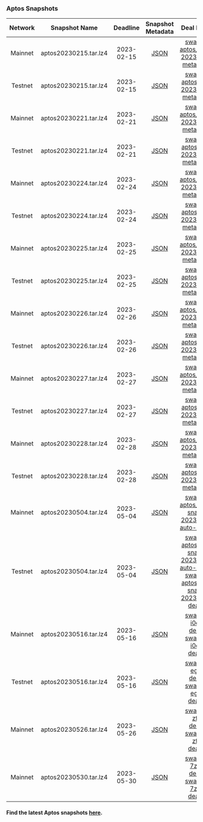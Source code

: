
### Aptos Snapshots

| Network | Snapshot Name | Deadline | Snapshot Metadata | Deal Metadata | Deal Metadata NFT(opensea) |
| :-: | :-: | :-: | :-: | :-: | :-: |
| Mainnet | aptos20230215.tar.lz4 | 2023-02-15 | [JSON](2023-02-15_apt_mainnet/aptos_mainnet-2023-02-15.json ':include') | [swan-task-aptos_mainnet-2023-02-15-metadata.json](2023-02-15_apt_mainnet/swan-task-aptos_mainnet-2023-02-15-metadata.json ':include') | [aptos-mainnet_2023-02-15.nft](https://opensea.io/assets/matic/0xa6787587159c017ad83fe28e746fcfae0dd91383/166/)|
| Testnet | aptos20230215.tar.lz4 | 2023-02-15 | [JSON](2023-02-15_apt_testnet/aptos_testnet-2023-02-15.json ':include') | [swan-task-aptos_testnet-2023-02-15-metadata.json](2023-02-15_apt_testnet/swan-task-aptos_testnet-2023-02-15-metadata.json ':include') | [aptos-testnet_2023-02-15.nft](https://opensea.io/assets/matic/0xa6787587159c017ad83fe28e746fcfae0dd91383/168/)|
| Mainnet | aptos20230221.tar.lz4 | 2023-02-21 | [JSON](2023-02-21_apt_mainnet/aptos_mainnet-2023-02-21.json ':include') | [swan-task-aptos_mainnet-2023-02-21-metadata.json](2023-02-21_apt_mainnet/swan-task-aptos_mainnet-2023-02-21-metadata.json ':include') | [aptos-mainnet_2023-02-21.nft](https://opensea.io/assets/matic/0xa6787587159c017ad83fe28e746fcfae0dd91383/169/)|
| Testnet | aptos20230221.tar.lz4 | 2023-02-21 | [JSON](2023-02-21_apt_testnet/aptos_testnet-2023-02-21.json ':include') | [swan-task-aptos_testnet-2023-02-21-metadata.json](2023-02-21_apt_testnet/swan-task-aptos_testnet-2023-02-21-metadata.json ':include') | [aptos-testnet_2023-02-21.nft](https://opensea.io/assets/matic/0xa6787587159c017ad83fe28e746fcfae0dd91383/170/) |
| Mainnet | aptos20230224.tar.lz4 | 2023-02-24 | [JSON](2023-02-24_apt_mainnet/aptos_mainnet-2023-02-24.json ':include') | [swan-task-aptos_mainnet-2023-02-24-metadata.json](2023-02-24_apt_mainnet/swan-task-aptos_mainnet-2023-02-24-metadata.json ':include') | [aptos-mainnet_2023-02-24.nft](https://opensea.io/assets/matic/0xa6787587159c017ad83fe28e746fcfae0dd91383/171/) |
| Testnet | aptos20230224.tar.lz4 | 2023-02-24 | [JSON](2023-02-24_apt_testnet/aptos_testnet-2023-02-24.json ':include') | [swan-task-aptos_testnet-2023-02-24-metadata.json](2023-02-24_apt_testnet/swan-task-aptos_testnet-2023-02-24-metadata.json ':include') | [aptos-testnet_2023-02-24.nft](https://opensea.io/assets/matic/0xa6787587159c017ad83fe28e746fcfae0dd91383/173/) |
| Mainnet | aptos20230225.tar.lz4 | 2023-02-25 | [JSON](2023-02-25_apt_mainnet/aptos_mainnet-2023-02-25.json ':include') | [swan-task-aptos_mainnet-2023-02-25-metadata.json](2023-02-25_apt_mainnet/swan-task-aptos_mainnet-2023-02-25-metadata.json ':include') | [aptos-mainnet_2023-02-25.nft](https://opensea.io/assets/matic/0xa6787587159c017ad83fe28e746fcfae0dd91383/174/) |
| Testnet | aptos20230225.tar.lz4 | 2023-02-25 | [JSON](2023-02-25_apt_testnet/aptos_testnet-2023-02-25.json ':include') | [swan-task-aptos_testnet-2023-02-25-metadata.json](2023-02-25_apt_testnet/swan-task-aptos_testnet-2023-02-25-metadata.json ':include') | [aptos-testnet_2023-02-25.nft](https://opensea.io/assets/matic/0xa6787587159c017ad83fe28e746fcfae0dd91383/175/) |
| Mainnet | aptos20230226.tar.lz4 | 2023-02-26 | [JSON](2023-02-26_apt_mainnet/aptos_mainnet-2023-02-26.json ':include') | [swan-task-aptos_mainnet-2023-02-26-metadata.json](2023-02-26_apt_mainnet/swan-task-aptos_mainnet-2023-02-26-metadata.json ':include') | [aptos-mainnet_2023-02-26.nft](https://opensea.io/assets/matic/0xa6787587159c017ad83fe28e746fcfae0dd91383/176/) |
| Testnet | aptos20230226.tar.lz4 | 2023-02-26 | [JSON](2023-02-26_apt_testnet/aptos_testnet-2023-02-26.json ':include') | [swan-task-aptos_testnet-2023-02-26-metadata.json](2023-02-26_apt_testnet/swan-task-aptos_testnet-2023-02-26-metadata.json ':include') | [aptos-testnet_2023-02-26.nft](https://opensea.io/assets/matic/0xa6787587159c017ad83fe28e746fcfae0dd91383/177/) |
| Mainnet | aptos20230227.tar.lz4 | 2023-02-27 | [JSON](2023-02-27_apt_mainnet/aptos_mainnet-2023-02-27.json ':include') | [swan-task-aptos_mainnet-2023-02-27-metadata.json](2023-02-27_apt_mainnet/swan-task-aptos_mainnet-2023-02-27-metadata.json ':include') | [aptos-mainnet_2023-02-27.nft](https://opensea.io/assets/matic/0xa6787587159c017ad83fe28e746fcfae0dd91383/178/) |
| Testnet | aptos20230227.tar.lz4 | 2023-02-27 | [JSON](2023-02-27_apt_testnet/aptos_testnet-2023-02-27.json ':include') | [swan-task-aptos_testnet-2023-02-27-metadata.json](2023-02-27_apt_testnet/swan-task-aptos_testnet-2023-02-27-metadata.json ':include') | [aptos-testnet_2023-02-27.nft](https://opensea.io/assets/matic/0xa6787587159c017ad83fe28e746fcfae0dd91383/179/) |
| Mainnet | aptos20230228.tar.lz4 | 2023-02-28 | [JSON](2023-02-28_apt_mainnet/aptos_mainnet-2023-02-28.json ':include') | [swan-task-aptos_mainnet-2023-02-28-metadata.json](2023-02-28_apt_mainnet/swan-task-aptos_mainnet-2023-02-28-metadata.json ':include') | [aptos-mainnet_2023-02-28.nft](https://opensea.io/assets/matic/0xa6787587159c017ad83fe28e746fcfae0dd91383/180/) |
| Testnet | aptos20230228.tar.lz4 | 2023-02-28 | [JSON](2023-02-28_apt_testnet/aptos_testnet-2023-02-28.json ':include') | [swan-task-aptos_testnet-2023-02-28-metadata.json](2023-02-28_apt_testnet/swan-task-aptos_testnet-2023-02-28-metadata.json ':include') | [aptos-testnet_2023-02-28.nft](https://opensea.io/assets/matic/0xa6787587159c017ad83fe28e746fcfae0dd91383/181/) |
| Mainnet | aptos20230504.tar.lz4 | 2023-05-04 | [JSON](2023-05-04_apt_mainnet/aptos_mainnet-2023-05-04.json ':include') | [swan-task-aptos_mainnet-snapshot-2023-05-04-auto-deals.json](2023-05-04_apt_mainnet/swan-task-aptos_mainnet-snapshot-2023-05-04-auto-deals.json ':include') | [aptos-mainnet_2023-05-04.nft](https://opensea.io/assets/matic/0xa6787587159c017ad83fe28e746fcfae0dd91383/228/) |
| Testnet | aptos20230504.tar.lz4 | 2023-05-04 | [JSON](2023-05-04_apt_testnet/aptos_testnet-2023-05-04.json ':include') | [swan-task-aptos_testnet-snapshot-2023-05-04-auto-deals.json](2023-05-04_apt_testnet/swan-task-aptos_testnet-snapshot-2023-05-04-auto-deals.json ':include') <br> [swan-task-aptos_testnet-snapshot-2023-05-04-deals.json](2023-05-04_apt_testnet/swan-task-aptos_testnet-snapshot-2023-05-04-deals.json) | [aptos-testnet_2023_05_04_auto-deals.nft](https://opensea.io/assets/matic/0xa6787587159c017ad83fe28e746fcfae0dd91383/230/) <br> [aptos-testnet_2023-05-04_deals.nft](https://opensea.io/assets/matic/0xa6787587159c017ad83fe28e746fcfae0dd91383/229/) |
| Mainnet | aptos20230516.tar.lz4 | 2023-05-16 | [JSON](2023-05-16_apt_mainnet/aptos-mainnet_2023-05-16.json ':include') | [swan-task-i0dpe9-deals.csv](2023-05-16_apt_mainnet/swan-task-i0dpe9-deals.csv) <br> [swan-task-i0dpe9-deals.json](2023-05-16_apt_mainnet/swan-task-i0dpe9-deals.json ':include') | [aptos-mainnet_2023-05-16_deals_i0dpe9.nft](https://opensea.io/assets/matic/0x86624827c18cb1cb90ffb1bfb0cdc5b4252c18bc/4/) |
| Testnet | aptos20230516.tar.lz4 | 2023-05-16 | [JSON](2023-05-16_apt_testnet/aptos-testnet_2023-05-16.json ':include') | [swan-task-egoat1-deals.csv](2023-05-16_apt_testnet/swan-task-egoat1-deals.csv) <br> [swan-task-egoat1-deals.json](2023-05-16_apt_testnet/swan-task-egoat1-deals.json ':include') | [aptos-testnet_2023-05-16_deals_egoat1.nft]( https://opensea.io/assets/matic/0x86624827c18cb1cb90ffb1bfb0cdc5b4252c18bc/5) |
| Mainnet | aptos20230526.tar.lz4 | 2023-05-26 | [JSON](2023-05-26_apt_mainnet/aptos-mainnet_2023-05-26.json ':include') | [swan-task-zfj7re-deals.csv](2023-05-26_apt_mainnet/swan-task-zfj7re-deals.csv) <br> [swan-task-zfj7re-deals.json](2023-05-26_apt_mainnet/swan-task-zfj7re-deals.json ':include') | aptos-mainnet_2023-05-26_deals_zfj7re.nft |
| Mainnet | aptos20230530.tar.lz4 | 2023-05-30 | [JSON](2023-05-30_apt_mainnet/aptos-mainnet_2023-05-30.json ':include') | [swan-task-7z777r-deals.csv](2023-05-30_apt_mainnet/swan-task-7z777r-deals.csv) <br> [swan-task-7z777r-deals.json](2023-05-30_apt_mainnet/swan-task-7z777r-deals.json ':include') | aptos-mainnet_2023-05-26_deals_7z777r.nft |

#### Find the latest Aptos snapshots [here](https://bwarelabs.com/snapshots).
